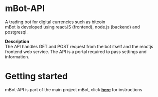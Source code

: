 # mBot-API
A trading bot for digital currencies such as bitcoin </br>
mBot is developed using reactJS (frontend), node.js (backend) and postgresql.

**Description**</br>
The API handles GET and POST request from the bot itself and the reactjs frontend web service. The API is a portal required to pass settings and information.

# Getting started
mBot-API is part of the main project mBot, click [**here**](https://github.com/mjansrud/mBot/) for instructions
